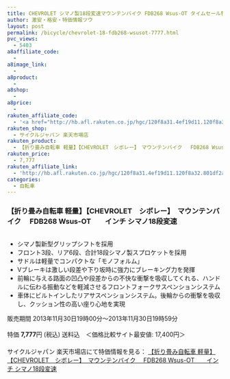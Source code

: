 ```yaml
---
title: CHEVROLET シマノ製18段変速マウンテンバイク FDB268 Wsus-OT タイムセール特価7,777円！送料無料！
author: 激安・格安・特価情報ツウ
layout: post
permalink: /bicycle/chevrolet-18-fdb268-wsusot-7777.html
pvc_views:
  - 5403
a8affiliate_code:
  - 
a8image_link:
  - 
a8product:
  - 
a8shop:
  - 
a8price:
  - 
rakuten_affiliate_code:
  - '<a href="http://hb.afl.rakuten.co.jp/hgc/120f8a31.4ef19d11.120f8a32.801df2ae/?pc=http%3a%2f%2fitem.rakuten.co.jp%2fcyci%2f11114-cjc-ss%2f%3fscid%3daf_link_img&amp;m=http%3a%2f%2fm.rakuten.co.jp%2fcyci%2fi%2f11114-cjc-ss%2f" target="_blank"><img src ="http://hbb.afl.rakuten.co.jp/hgb/?pc=http://thumbnail.image.rakuten.co.jp/@0_mall/cyci/cabinet/img61871235.jpg?_ex=200x200&s=0&r=1&amp;m=http%3a%2f%2fthumbnail.image.rakuten.co.jp%2f%400_mall%2fcyci%2fcabinet%2fc258%2fimg61871235.gif%3f_ex%3d80x80" border="0"></a>'
rakuten_shop:
  - サイクルジャパン 楽天市場店
rakuten_product:
  - 【折り畳み自転車 軽量】【CHEVROLET　シボレー】　マウンテンバイク　 FDB268 Wsus-OT　　インチ シマノ18段変速
rakuten_price:
  - 7,777
rakuten_affiliate_link:
  - 'http://hb.afl.rakuten.co.jp/hgc/120f8a31.4ef19d11.120f8a32.801df2ae/?pc=http%3a%2f%2fitem.rakuten.co.jp%2fcyci%2f11114-cjc-ss%2f%3fscid%3daf_link_img&amp;m=http%3a%2f%2fm.rakuten.co.jp%2fcyci%2fi%2f11114-cjc-ss%2f'
categories:
  - 自転車
---
```

### 【折り畳み自転車 軽量】【CHEVROLET　シボレー】　マウンテンバイク　 FDB268 Wsus-OT　　インチ シマノ18段変速

<div class="img-bg2 img_L">
  <a href="http://hb.afl.rakuten.co.jp/hgc/120f8a31.4ef19d11.120f8a32.801df2ae/?pc=http%3a%2f%2fitem.rakuten.co.jp%2fcyci%2f11114-cjc-ss%2f%3fscid%3daf_link_img&m=http%3a%2f%2fm.rakuten.co.jp%2fcyci%2fi%2f11114-cjc-ss%2f" target="_blank"><img src="http://hbb.afl.rakuten.co.jp/hgb/?pc=http://thumbnail.image.rakuten.co.jp/@0_mall/cyci/cabinet/img61871235.jpg?_ex=200x200&s=0&r=1&m=http%3a%2f%2fthumbnail.image.rakuten.co.jp%2f%400_mall%2fcyci%2fcabinet%2fc258%2fimg61871235.gif%3f_ex%3d80x80" border="0" title="" alt="" /></a>
</div>

<!--more-->

  * シマノ製新型グリップシフトを採用
  * フロント3段、リア6段、合計18段シマノ製スプロケットを採用
  * サドルは軽量でコンパクトな「モノフォルム」
  * Vブレーキは激しい段差や下り坂時に強力にブレーキング力を発揮
  * 前輪に与える路面の凹凸や段差からの不快な衝撃を吸収してくれる、ハンドルに伝わる振動などを軽減させるフロントフォークサスペンションシステム
  * 車体にビルトインしたリアサスペンションシステム。後輪からの衝撃を吸収し、クッション性の高い座り心地を実現

販売期間 2013年11月30日19時00分～2013年11月30日19時59分  
<br clear="all" />特価 <span class="tokka-price"><strong>7,777</strong></span>円 (税込) 送料込　＜価格比較サイト最安値: 17,400円＞  
　　  
サイクルジャパン 楽天市場店にて特価情報を見る： <a href="http://hb.afl.rakuten.co.jp/hgc/120f8a31.4ef19d11.120f8a32.801df2ae/?pc=http%3a%2f%2fitem.rakuten.co.jp%2fcyci%2f11114-cjc-ss%2f%3fscid%3daf_link_img&m=http%3a%2f%2fm.rakuten.co.jp%2fcyci%2fi%2f11114-cjc-ss%2f" target="_blank"><span class="fs150p">【折り畳み自転車 軽量】【CHEVROLET　シボレー】　マウンテンバイク　 FDB268 Wsus-OT　　インチ シマノ18段変速</span></a>